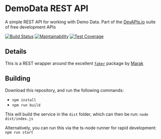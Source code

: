 # DemoData REST API
A simple REST API for working with Demo Data.
Part of the [DevAPIs.io](https://devapis.io) suite of free development APIs

[![Build Status](https://travis-ci.org/legrego/demodata-rest-api.svg?branch=master)](https://travis-ci.org/legrego/demodata-rest-api)
[![Maintainability](https://api.codeclimate.com/v1/badges/4d3b31800fcd3bcfcb7f/maintainability)](https://codeclimate.com/github/legrego/demodata-rest-api/maintainability)
[![Test Coverage](https://api.codeclimate.com/v1/badges/4d3b31800fcd3bcfcb7f/test_coverage)](https://codeclimate.com/github/legrego/demodata-rest-api/test_coverage)

## Details
This is a REST wrapper around the excellent [`faker`](https://github.com/Marak/Faker.js) package by [Marak](https://github.com/Marak)

## Building
Download this repository, and run the following commands:
* `npm install`
* `npm run build`

This will build the service in the `dist` folder, which can then be run:
`node dist/index.js`

Alternatively, you can run this via the ts-node runner for rapid development: `npm run start`
